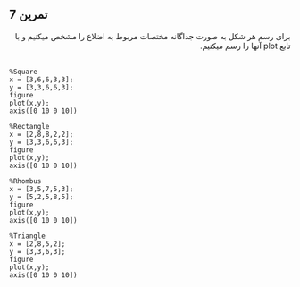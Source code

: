 ## تمرین 7
<div dir='rtl'>
  برای رسم هر شکل به صورت جداگانه مختصات مربوط به اضلاع را مشخص میکنیم و با تابع plot آنها را رسم میکنیم.
</div>
</br>

```
%Square
x = [3,6,6,3,3];
y = [3,3,6,6,3];
figure
plot(x,y);
axis([0 10 0 10])

%Rectangle
x = [2,8,8,2,2];
y = [3,3,6,6,3];
figure
plot(x,y);
axis([0 10 0 10])

%Rhombus
x = [3,5,7,5,3];
y = [5,2,5,8,5];
figure
plot(x,y);
axis([0 10 0 10])

%Triangle
x = [2,8,5,2];
y = [3,3,6,3];
figure
plot(x,y);
axis([0 10 0 10])
```
